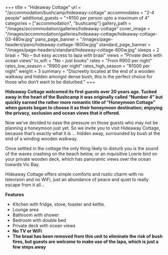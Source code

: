 +++
title = "Hideaway Cottage"
url = "/accommodation/bushcamp/hideaway-cottage"
accommodates = "2-4 people"
additional_guests = "+R150 per person upto a maximum of 4"
categories = ["accommodation", "bushcamp"]
gallery_path = "/images/accommodation/galleries/hideaway-cottage"
cover_image = "/images/accommodation/galleries/hideaway-cottage/hideaway-cottage-03-480w.jpg"
pano_page_banner = "/images/page-headers/pano/hideaway-cottage-1600w.jpg"
standard_page_banner = "/images/page-headers/standard/hideaway-cottage-600w.jpg"
sleeps = 2 
braai = "No – but easy access to lapa with braai"
views = "Private deck with ocean views"
tv_wifi = "No – just books"
rates = "From R900 per night"
rates_low_season = "R900 per night"
rates_high_season = "R1000 per night"
weight = 3
summary = "Discreetly located at the end of a wooden walkway and hidden amongst dense bush, this is the perfect choice for those who don’t want to be disturbed."
+++

__Hideaway Cottage welcomed its first guests over 20 years ago\. Tucked away in the heart of the Bushcamp it was originally called “Number 4” but quickly earned the rather more romantic title of “Honeymoon Cottage” when guests began to choose it as their honeymoon destination; enjoying the privacy, seclusion and ocean views that it offered\.__

Now we’ve decided to ease the pressure on those guests who may not be planning a honeymoon just yet\. So we invite you to visit Hideaway Cottage, because that’s exactly what it is … hidden away, surrounded by bush at the end of a winding wooden walkway\. 

Once settled in the cottage the only thing likely to disturb you is the sound of the waves crashing on the beach below, or an inquisitive Loerie bird on your private wooden deck, which has panoramic views over the ocean towards Vic Bay\.

Hideaway Cottage offers simple comforts and rustic charm with no television and no WiFi, just an abundance of peace and quiet to really escape from it all…

__Features__

- Kitchen with fridge, stove, toaster and kettle\.
- Lounge area
- Bathroom with shower
- Bedroom with double bed
- Private deck with ocean views
- __No TV or WiFi__
- __The braai has been removed from this unit to eliminate the risk of bush fires, but guests are welcome to make use of the lapa, which is just a few steps away__
